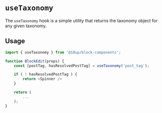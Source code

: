 # `useTaxonomy`

The `useTaxonomy` hook is a simple utility that returns the taxonomy object for any given taxonomy.

## Usage

```js
import { useTaxonomy } from '@10up/block-components';

function BlockEdit(props) {
    const [postTag, hasResolvedPostTag] = useTaxonomy('post_tag');

    if ( ! hasResolvedPostTag ) {
        return <Spinner />
    }

    return (
        ...
    );
}
```
